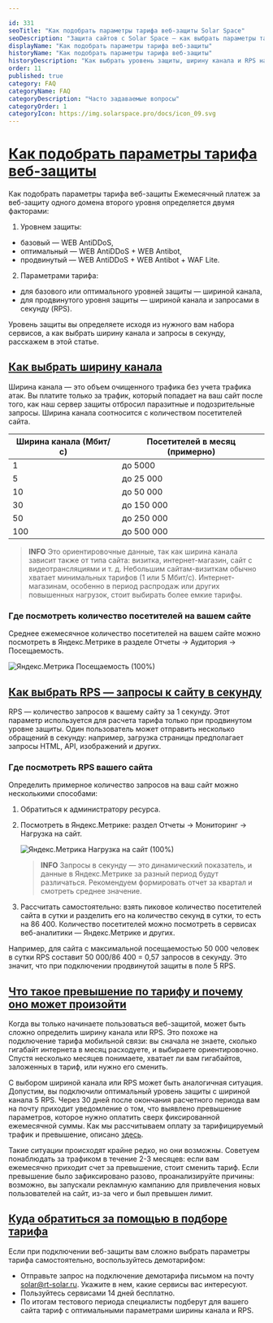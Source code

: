 ```yaml
---

id: 331
seoTitle: "Как подобрать параметры тарифа веб-защиты Solar Space"
seoDescription: "Защита сайтов с Solar Space — как выбрать параметры тарифа для определения стоимости ежемесячного платежа. Бесплатное демо на 14 дней поможет подобрать подходящий тариф на основе вашего трафика."
displayName: "Как подобрать параметры тарифа веб-защиты"
historyName: "Как подобрать параметры тарифа веб-защиты"
historyDescription: "Как выбрать уровень защиты, ширину канала и RPS на старте"
order: 11
published: true
category: FAQ
categoryName: FAQ
categoryDescription: "Часто задаваемые вопросы"
categoryOrder: 1
categoryIcon: https://img.solarspace.pro/docs/icon_09.svg
---
```


# [Как подобрать параметры тарифа веб-защиты](how-to-choose-web-protection-plan)

Как подобрать параметры тарифа веб-защиты
Ежемесячный платеж за веб-защиту одного домена второго уровня определяется двумя факторами:

1. Уровнем защиты:

* базовый — WEB AntiDDoS,
* оптимальный — WEB AntiDDoS + WEB Antibot,
* продвинутый — WEB AntiDDoS + WEB Antibot + WAF Lite.

2. Параметрами тарифа:

* для базового или оптимального уровней защиты — шириной канала,
* для продвинутого уровня защиты — шириной канала и запросами в секунду (RPS).

Уровень защиты вы определяете исходя из нужного вам набора сервисов, а как выбрать ширину канала и запросы в секунду, расскажем в этой статье.

## [Как выбрать ширину канала](how-to-choose-web-protection-plan#how-to-choose-bandwidth)

Ширина канала — это объем очищенного трафика без учета трафика атак. Вы платите только за трафик, который попадает на ваш сайт после того, как наш сервер защиты отбросил паразитные и подозрительные запросы.
Ширина канала соотносится с количеством посетителей сайта.

| Ширина канала (Мбит/с) | Посетителей в месяц (примерно) |
| ---------------------- | ------------------------------ |
| 1                      | до 5000                        |
| 5                      | до 25 000                      |
| 10                     | до 50 000                      |
| 30                     | до 150 000                     |
| 50                     | до 250 000                     |
| 100                    | до 500 000                     |

> **INFO**
> Это ориентировочные данные, так как ширина канала зависит также от типа сайта: визитка, интернет-магазин, сайт с видеотрансляциями и т. д. Небольшим сайтам-визиткам обычно хватает минимальных тарифов (1 или 5 Мбит/с). Интернет-магазинам, особенно в период распродаж или других повышенных нагрузок, стоит выбирать более емкие тарифы.

### Где посмотреть количество посетителей на вашем сайте

Среднее ежемесячное количество посетителей на вашем сайте можно посмотреть в Яндекс.Метрике в разделе Отчеты → Аудитория → Посещаемость.

![Яндекс.Метрика Посещаемость (100%)](https://img.solarspace.pro/docs/yandex-metrika-traffic.png)

## [Как выбрать RPS — запросы к сайту в секунду](how-to-choose-web-protection-plan#how-to-choose-rps)

RPS — количество запросов к вашему сайту за 1 секунду. Этот параметр используется для расчета тарифа только при продвинутом уровне защиты. Один пользователь может отправить несколько обращений в секунду: например, загрузка страницы предполагает запросы HTML, API, изображений и других.

### Где посмотреть RPS вашего сайта

Определить примерное количество запросов на ваш сайт можно несколькими способами:

1. Обратиться к администратору ресурса.
2. Посмотреть в Яндекс.Метрике: раздел Отчеты → Мониторинг → Нагрузка на сайт.

    ![Яндекс.Метрика Нагрузка на сайт (100%)](https://img.solarspace.pro/docs/yandex-metrika-site-load-rps.png)

    > **INFO**
    > Запросы в секунду — это динамический показатель, и данные в Яндекс.Метрике за разный период будут различаться. Рекомендуем формировать отчет за квартал и смотреть среднее значение.

3. Рассчитать самостоятельно: взять пиковое количество посетителей сайта в сутки и разделить его на количество секунд в сутки, то есть на 86 400. Количество посетителей можно посмотреть в сервисах веб-аналитики — Яндекс.Метрике и других.

Например, для сайта с максимальной посещаемостью 50 000 человек в сутки RPS составит 50 000/86 400 = 0,57 запросов в секунду. Это значит, что при подключении продвинутой защиты в поле 5 RPS.

## [Что такое превышение по тарифу и почему оно может произойти](how-to-choose-web-protection-plan#tariff-exceed)

Когда вы только начинаете пользоваться веб-защитой, может быть сложно определить ширину канала или RPS. Это похоже на подключение тарифа мобильной связи: вы сначала не знаете, сколько гигабайт интернета в месяц расходуете, и выбираете ориентировочно. Спустя несколько месяцев понимаете, хватает ли вам гигабайтов, заложенных в тариф, или нужно его сменить.

С выбором шириной канала или RPS может быть аналогичная ситуация. Допустим, вы подключили оптимальный уровень защиты с шириной канала 5 RPS. Через 30 дней после окончания расчетного периода вам на почту приходит уведомление о том, что выявлено превышение параметров, которое нужно оплатить сверх фиксированной ежемесячной суммы. Как мы рассчитываем оплату за тарифицируемый трафик и превышение, описано [здесь](https://docs.solarspace.pro/tariffs/billing-and-payment#disconnection-for-non-payment).

Такие ситуации происходят крайне редко, но они возможны. Советуем понаблюдать за трафиком в течение 2-3 месяцев: если вам ежемесячно приходит счет за превышение, стоит сменить тариф. Если превышение было зафиксировано разово, проанализируйте причины: возможно, вы запускали рекламную кампанию для привлечения новых пользователей на сайт, из-за чего и был превышен лимит.

## [Куда обратиться за помощью в подборе тарифа](how-to-choose-web-protection-plan#support)

Если при подключении веб-защиты вам сложно выбрать параметры тарифа самостоятельно, воспользуйтесь демотарифом:

* Отправьте запрос на подключение демотарифа письмом на почту [solar@rt-solar.ru](mailto:solar@rt-solar.ru). Укажите в нем, какие сервисы вас интересуют.
* Пользуйтесь сервисами 14 дней бесплатно.
* По итогам тестового периода специалисты подберут для вашего сайта тариф с оптимальными параметрами ширины канала и RPS.

